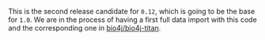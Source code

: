 This is the second release candidate for `0.12`, which is going to be the base for `1.0`. We are in the process of having a first full data import with this code and the corresponding one in [bio4j/bio4j-titan](https://github.com/bio4j/bio4j-titan).
